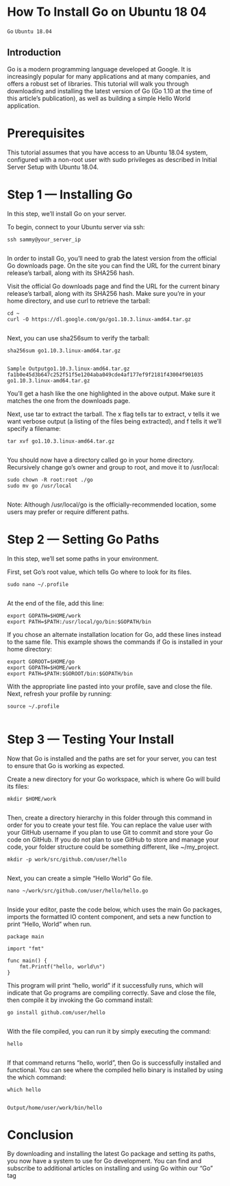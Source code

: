# How To Install Go on Ubuntu 18 04

```Go``` ```Ubuntu 18.04```

## Introduction


Go is a modern programming language developed at Google. It is increasingly popular for many applications and at many companies, and offers a robust set of libraries.  This tutorial will walk you through downloading and installing the latest version of Go (Go 1.10 at the time of this article’s publication), as well as building a simple Hello World application.


# Prerequisites


This tutorial assumes that you have access to an Ubuntu 18.04 system, configured with a non-root user with sudo privileges as described in Initial Server Setup with Ubuntu 18.04.


# Step 1 — Installing Go


In this step, we’ll install Go on your server.


To begin, connect to your Ubuntu server via ssh:


```
ssh sammy@your_server_ip


```


In order to install Go, you’ll need to grab the latest version from the official Go downloads page. On the site you can find the URL for the current binary release’s tarball, along with its SHA256 hash.


Visit the official Go downloads page and find the URL for the current binary release’s tarball, along with its SHA256 hash. Make sure you’re in your home directory, and use curl to retrieve the tarball:


```
cd ~
curl -O https://dl.google.com/go/go1.10.3.linux-amd64.tar.gz


```


Next, you can use sha256sum to verify the tarball:


```
sha256sum go1.10.3.linux-amd64.tar.gz


```


```
Sample Outputgo1.10.3.linux-amd64.tar.gz
fa1b0e45d3b647c252f51f5e1204aba049cde4af177ef9f2181f43004f901035  go1.10.3.linux-amd64.tar.gz

```


You’ll get a hash like the one highlighted in the above output.  Make sure it matches the one from the downloads page.


Next, use tar to extract the tarball.  The x flag tells tar to extract, v tells it we want verbose output (a listing of the files being extracted), and f tells it we’ll specify a filename:


```
tar xvf go1.10.3.linux-amd64.tar.gz


```


You should now have a directory called go in your home directory.  Recursively change go’s owner and group to root, and move it to /usr/local:


```
sudo chown -R root:root ./go
sudo mv go /usr/local


```



Note: Although /usr/local/go is the officially-recommended location, some users may prefer or require different paths.

# Step 2 — Setting Go Paths


In this step, we’ll set some paths in your environment.


First, set Go’s root value, which tells Go where to look for its files.


```
sudo nano ~/.profile


```


At the end of the file, add this line:


```
export GOPATH=$HOME/work
export PATH=$PATH:/usr/local/go/bin:$GOPATH/bin

```


If you chose an alternate installation location for Go, add these lines instead to the same file. This example shows the commands if Go is installed in your home directory:


```
export GOROOT=$HOME/go
export GOPATH=$HOME/work
export PATH=$PATH:$GOROOT/bin:$GOPATH/bin

```


With the appropriate line pasted into your profile, save and close the file. Next, refresh your profile by running:


```
source ~/.profile


```


# Step 3 — Testing Your Install


Now that Go is installed and the paths are set for your server, you can test to ensure that Go is working as expected.


Create a new directory for your Go workspace, which is where Go will build its files:


```
mkdir $HOME/work


```


Then, create a directory hierarchy in this folder through this command in order for you to create your test file. You can replace the value user with your GitHub username if you plan to use Git to commit and store your Go code on GitHub. If you do not plan to use GitHub to store and manage your code, your folder structure could be something different, like ~/my_project.


```
mkdir -p work/src/github.com/user/hello


```


Next, you can create a simple “Hello World” Go file.


```
nano ~/work/src/github.com/user/hello/hello.go


```


Inside your editor, paste the code below, which uses the main Go packages, imports the formatted IO content component, and sets a new function to print “Hello, World” when run.


```
package main

import "fmt"

func main() {
    fmt.Printf("hello, world\n")
}

```


This program will print “hello, world” if it successfully runs, which will indicate that Go programs are compiling correctly.  Save and close the file, then compile it by invoking the Go command install:


```
go install github.com/user/hello


```


With the file compiled, you can run it by simply executing the command:


```
hello


```


If that command returns “hello, world”, then Go is successfully installed and functional.  You can see where the compiled hello binary is installed by using the which command:


```
which hello


```


```
Output/home/user/work/bin/hello

```


# Conclusion


By downloading and installing the latest Go package and setting its paths, you now have a system to use for Go development. You can find and subscribe to additional articles on installing and using Go within our “Go” tag


